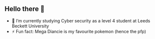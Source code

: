 ## Hello there 👋

- 📖 I’m currently studying Cyber security as a level 4 student at Leeds Beckett University
- ⚡ Fun fact: Mega Diancie is my favourite pokemon (hence the pfp)
